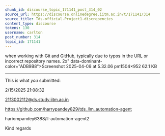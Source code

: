 ```yaml
---
chunk_id: discourse_topic_171141_post_314_02
source_url: https://discourse.onlinedegree.iitm.ac.in/t/171141/314
source_title: Tds-official-Project1-discrepencies
content_type: discourse
tokens: 130
username: carlton
post_number: 314
topic_id: 171141
---
```


 when working with Git and GitHub, typically due to typos in the URL or incorrect repository names. 2x" data-dominant-color="ADB9B8">Screenshot 2025-04-06 at 5.32.06 pm1504×952 62.1 KB

---

This is what *you* submitted:

2/15/2025 21:08:32

21f3002112@ds.study.iitm.ac.in

https://github.com/harrypandey829/tds_llm_automation-agent

hariompandey6388/ll-automation-agent2

Kind regards
